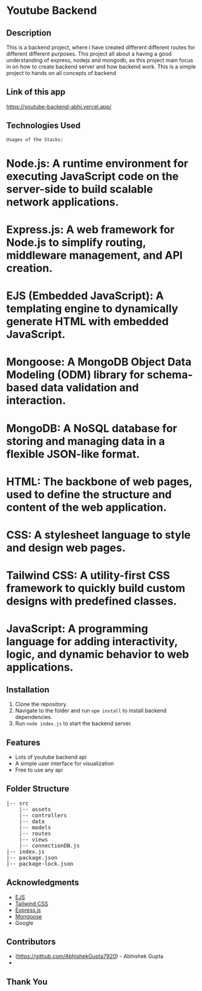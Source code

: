 # Youtube Backend

## Description

This is a backend project, where i have created different different  routes for different different purposes.
This project all about a having a good understanding of express, nodejs and mongodb, as this project main focus in 
on how to create backend server and how backend work.
This is a simple project to hands on all concepts of backend

## Link of this app
  https://youtube-backend-abhi.vercel.app/


## Technologies Used
    Usages of the Stacks:
   # Node.js: A runtime environment for executing JavaScript code on the   server-side to build scalable network applications.

   # Express.js: A web framework for Node.js to simplify routing, middleware management, and API creation.

   # EJS (Embedded JavaScript): A templating engine to dynamically generate HTML  with embedded JavaScript.

   # Mongoose: A MongoDB Object Data Modeling (ODM) library for schema-based data validation and interaction.

   # MongoDB: A NoSQL database for storing and managing data in a flexible JSON-like format.

   # HTML: The backbone of web pages, used to define the structure and content of the web application.

   # CSS: A stylesheet language to style and design web pages.

   # Tailwind CSS: A utility-first CSS framework to quickly build custom designs with predefined classes.

   # JavaScript: A programming language for adding interactivity, logic, and dynamic behavior to web applications.

## Installation

1. Clone the repository.
2. Navigate to the folder and run `npm install` to install backend dependencies.
3. Run `node index.js` to start the backend server.

## Features
- Lots of youtube backend api 
- A simple user interface for visualization 
- Free to use any api 


## Folder Structure

<pre>
|-- src
    |-- assets 
    |-- controllers 
    |-- data
    |-- models 
    |-- routes 
    |-- views
    |-- connectionDB.js 
|-- index.js
|-- package.json
|-- package-lock.json
</pre>

## Acknowledgments

- [EJS](https://ejs.co/)
- [Tailwind CSS](https://tailwindcss.com/)
- [Express.js](https://expressjs.com/)
- [Mongoose](https://mongoosejs.com/)
- Google


## Contributors

- (https://github.com/AbhishekGupta7920)  - Abhishek Gupta
- 


## Thank You
